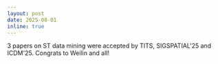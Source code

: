 ```yaml
---
layout: post
date: 2025-08-01
inline: true
---
```

3 papers on ST data mining were accepted by TITS, SIGSPATIAL'25 and ICDM'25. Congrats to Weilin and all!
